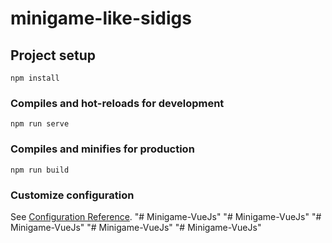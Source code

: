 # minigame-like-sidigs

## Project setup
```
npm install
```

### Compiles and hot-reloads for development
```
npm run serve
```

### Compiles and minifies for production
```
npm run build
```

### Customize configuration
See [Configuration Reference](https://cli.vuejs.org/config/).
"# Minigame-VueJs" 
"# Minigame-VueJs" 
"# Minigame-VueJs" 
"# Minigame-VueJs" 
"# Minigame-VueJs" 
